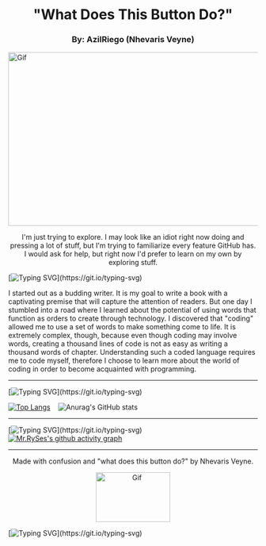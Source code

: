 </head>
<body>
  <h1 align="center">"What Does This Button Do?"</h1>
  <h3 align="center">By: AzilRiego (Nhevaris Veyne)</h3>
    <img align="center" alt="Gif" width="1000" border_color=2c1971 width="150" height="350" padding="100" src="https://media4.giphy.com/media/NKEt9elQ5cR68/giphy.gif?cid=6c09b952bf0hsh4mlhow2wnseiuthzhxh5skw6t9h021226y&ep=v1_internal_gif_by_id&rid=giphy.gif&ct=gal_gif_by_id&rid=giphy.gif&ct=g659f645.gifv" AriSpaceExplorer on Reddit>
  <p align="center">
    I'm just trying to explore. I may look like an idiot right now doing and pressing a lot of stuff, but I'm trying to familiarize every feature GitHub has. I would ask for help, but right now I'd prefer to learn on my own by exploring stuff.
  </p>
  
[![Typing SVG](https://readme-typing-svg.demolab.com/?lines=About+Me;)](https://git.io/typing-svg)
  <p>
    I started out as a budding writer. It is my goal to write a book with a captivating premise that will capture the attention of readers. But one day I stumbled into a road where I learned about the potential of using words that function as orders to create through technology. I discovered that "coding" allowed me to use a set of words to make something come to life. It is extremely complex, though, because even though coding may involve words, creating a thousand lines of code is not as easy as writing a thousand words of chapter. Understanding such a coded language requires me to code myself, therefore I choose to learn more about the world of coding in order to become acquainted with programming.
  </p>
  
---
[![Typing SVG](https://readme-typing-svg.demolab.com/?lines=Status;)](https://git.io/typing-svg)

[![Top Langs](https://github-readme-stats.vercel.app/api/top-langs/?username=AzilRiego&layout=donut&bg_color=140335)](https://github.com/AzilRiego/github-readme-stats&bg_color=170252)  &nbsp;&nbsp;&nbsp;![Anurag's GitHub stats](https://github-readme-stats.vercel.app/api?username=AzilRiego&show_icons=true&bg_color=140335)

---
[![Typing SVG](https://readme-typing-svg.demolab.com/?lines=Activity+Graph+based+on+commits;)](https://git.io/typing-svg)
[![Mr.RySes's github activity graph](https://github-readme-activity-graph.vercel.app/graph?username=AzilRiego&bg_color=140335&color=18cda9&line=00f583&point=00ff11&area=true&hide_border=true)](https://github.com/AzilRiego/github-readme-activity-graph)

<hr>
  <p align="center">Made with confusion and "what does this button do?" by Nhevaris Veyne.</p>
  <p align="center">
    <img align="center" alt="Gif" width="150" border_color=2c1971 width="50" height="100" padding="100" src="https://media2.giphy.com/media/vrEHd9Hslqous/giphy.gif?cid=6c09b952o68egcagm7kwuoe4b1djjbejn297nfrco96iz4ud&ep=v1_internal_gif_by_id&rid=giphy.gif&ct=s" alt="Gif">
  </p>
</body>
</html>

[![Typing SVG](https://readme-typing-svg.demolab.com/?lines=What+does+this+button+do?;Quack!;Angelica+G.+Aquilato;Write+Write+Write+Write+;Code+Code+Code+Code+Code;)](https://git.io/typing-svg)




